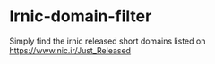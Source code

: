 # Irnic-domain-filter
Simply find the irnic released short domains listed on https://www.nic.ir/Just_Released
